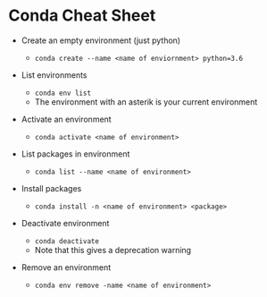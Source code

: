 # Conda Cheat Sheet

- Create an empty environment (just python)
  - ``conda create --name <name of enviornment> python=3.6``

- List environments
  - ``conda env list``
  - The environment with an asterik is your current environment

- Activate an environment
  - ``conda activate <name of environment>``

- List packages in environment
  - ``conda list --name <name of environment>``

- Install packages
  - ``conda install -n <name of environment> <package>``

- Deactivate environment
  - ``conda deactivate``
  - Note that this gives a deprecation warning

- Remove an environment
  - ``conda env remove -name <name of environment>``

